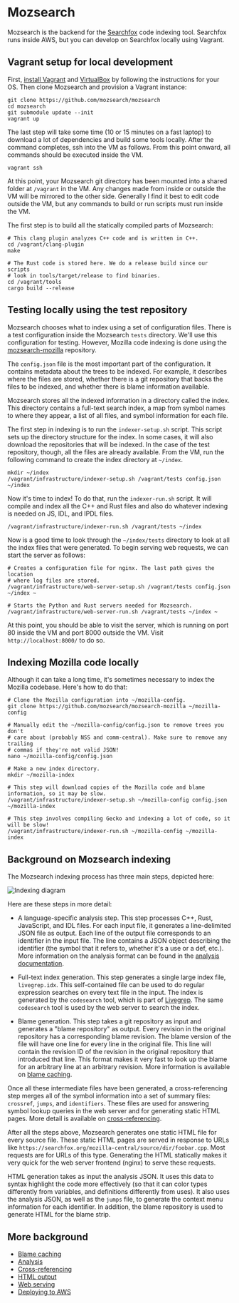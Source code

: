 # Mozsearch

Mozsearch is the backend for the [Searchfox](https://searchfox.org)
code indexing tool. Searchfox runs inside AWS, but you can develop on
Searchfox locally using Vagrant.

## Vagrant setup for local development

First, [install Vagrant](https://www.vagrantup.com/downloads.html) and
[VirtualBox](https://www.virtualbox.org/wiki/Downloads) by
following the instructions for your OS. Then clone Mozsearch and
provision a Vagrant instance:

```
git clone https://github.com/mozsearch/mozsearch
cd mozsearch
git submodule update --init
vagrant up
```

The last step will take some time (10 or 15 minutes on a fast laptop)
to download a lot of dependencies and build some tools locally. After
the command completes, ssh into the VM as follows. From this point
onward, all commands should be executed inside the VM.

```
vagrant ssh
```

At this point, your Mozsearch git directory has been mounted into a
shared folder at `/vagrant` in the VM. Any changes made from inside or
outside the VM will be mirrored to the other side. Generally I find it
best to edit code outside the VM, but any commands to build or run
scripts must run inside the VM.

The first step is to build all the statically compiled parts of
Mozsearch:

```
# This clang plugin analyzes C++ code and is written in C++.
cd /vagrant/clang-plugin
make

# The Rust code is stored here. We do a release build since our scripts
# look in tools/target/release to find binaries.
cd /vagrant/tools
cargo build --release
```

## Testing locally using the test repository

Mozsearch chooses what to index using a set of configuration
files. There is a test configuration inside the Mozsearch `tests`
directory. We'll use this configuration for testing. However, Mozilla
code indexing is done using the
[mozsearch-mozilla](https://github.com/mozsearch/mozsearch-mozilla)
repository.

The `config.json` file is the most important part of the
configuration. It contains metadata about the trees to be indexed. For
example, it describes where the files are stored, whether there is a
git repository that backs the files to be indexed, and whether there
is blame information available.

Mozsearch stores all the indexed information in a directory called the
index. This directory contains a full-text search index, a map from
symbol names to where they appear, a list of all files, and symbol
information for each file.

The first step in indexing is to run the `indexer-setup.sh`
script. This script sets up the directory structure for the index. In
some cases, it will also download the repositories that will be
indexed. In the case of the test repository, though, all the files are
already available. From the VM, run the following command to create
the index directory at `~/index`.

```
mkdir ~/index
/vagrant/infrastructure/indexer-setup.sh /vagrant/tests config.json ~/index
```

Now it's time to index! To do that, run the `indexer-run.sh`
script. It will compile and index all the C++ and Rust files and
also do whatever indexing is needed on JS, IDL, and IPDL files.

```
/vagrant/infrastructure/indexer-run.sh /vagrant/tests ~/index
```

Now is a good time to look through the `~/index/tests` directory to
look at all the index files that were generated. To begin serving web
requests, we can start the server as follows:

```
# Creates a configuration file for nginx. The last path gives the location
# where log files are stored.
/vagrant/infrastructure/web-server-setup.sh /vagrant/tests config.json ~/index ~

# Starts the Python and Rust servers needed for Mozsearch.
/vagrant/infrastructure/web-server-run.sh /vagrant/tests ~/index ~
```

At this point, you should be able to visit the server, which is
running on port 80 inside the VM and port 8000 outside the VM. Visit
`http://localhost:8000/` to do so.

## Indexing Mozilla code locally

Although it can take a long time, it's sometimes necessary to index
the Mozilla codebase. Here's how to do that:

```
# Clone the Mozilla configuration into ~/mozilla-config.
git clone https://github.com/mozsearch/mozsearch-mozilla ~/mozilla-config

# Manually edit the ~/mozilla-config/config.json to remove trees you don't
# care about (probably NSS and comm-central). Make sure to remove any trailing
# commas if they're not valid JSON!
nano ~/mozilla-config/config.json

# Make a new index directory.
mkdir ~/mozilla-index

# This step will download copies of the Mozilla code and blame information, so it may be slow.
/vagrant/infrastructure/indexer-setup.sh ~/mozilla-config config.json ~/mozilla-index

# This step involves compiling Gecko and indexing a lot of code, so it will be slow!
/vagrant/infrastructure/indexer-run.sh ~/mozilla-config ~/mozilla-index
```

## Background on Mozsearch indexing

The Mozsearch indexing process has three main steps, depicted here:

![Indexing diagram](/docs/indexing.png?raw=true)

Here are these steps in more detail:

* A language-specific analysis step. This step processes C++, Rust,
  JavaScript, and IDL files. For each input file, it generates a
  line-delimited JSON file as output. Each line of the output file
  corresponds to an identifier in the input file. The line contains a
  JSON object describing the identifier (the symbol that it refers to,
  whether it's a use or a def, etc.). More information on the analysis
  format can be found in the [analysis
  documentation](docs/analysis.md).

* Full-text index generation. This step generates a single large index
  file, `livegrep.idx`. This self-contained file can be used to do
  regular expression searches on every text file in the input. The
  index is generated by the `codesearch` tool, which is part of
  [Livegrep](https://github.com/livegrep/livegrep). The same
  `codesearch` tool is used by the web server to search the index.

* Blame generation. This step takes a git repository as input and
  generates a "blame repository" as output. Every revision in the
  original repository has a corresponding blame revision. The blame
  version of the file will have one line for every line in the
  original file. This line will contain the revision ID of the
  revision in the original repository that introduced that line. This
  format makes it very fast to look up the blame for an arbitrary line
  at an arbitrary revision. More information is available on
  [blame caching](docs/blame.md).

Once all these intermediate files have been generated, a
cross-referencing step merges all of the symbol information into a set
of summary files: `crossref`, `jumps`, and `identifiers`. These files
are used for answering symbol lookup queries in the web server and for
generating static HTML pages. More detail is available on
[cross-referencing](docs/crossref.md).

After all the steps above, Mozsearch generates one static HTML file
for every source file. These static HTML pages are served in response
to URLs like
`https://searchfox.org/mozilla-central/source/dir/foobar.cpp`. Most
requests are for URLs of this type. Generating the HTML statically
makes it very quick for the web server frontend (nginx) to serve these
requests.

HTML generation takes as input the analysis JSON. It uses this data to
syntax highlight the code more effectively (so that it can color types
differently from variables, and definitions differently from uses). It
also uses the analysis JSON, as well as the `jumps` file, to generate
the context menu information for each identifier. In addition, the
blame repository is used to generate HTML for the blame strip.

## More background

* [Blame caching](docs/blame.md)
* [Analysis](docs/analysis.md)
* [Cross-referencing](docs/crossref.md)
* [HTML output](docs/output.md)
* [Web serving](docs/web-server.md)
* [Deploying to AWS](docs/aws.md)
